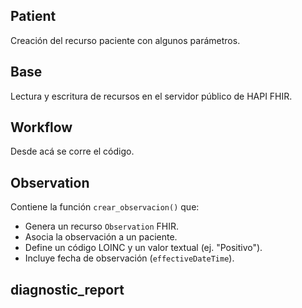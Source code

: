 ## Patient
Creación del recurso paciente con algunos parámetros. 

## Base 
Lectura y escritura de recursos en el servidor público de HAPI FHIR. 

## Workflow
Desde acá se corre el código. 

## Observation
Contiene la función `crear_observacion()` que:
- Genera un recurso `Observation` FHIR.
- Asocia la observación a un paciente.
- Define un código LOINC y un valor textual (ej. "Positivo").
- Incluye fecha de observación (`effectiveDateTime`).

## diagnostic_report
